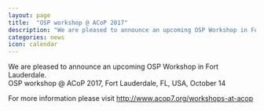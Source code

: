 ```yaml
---
layout: page
title:  "OSP workshop @ ACoP 2017"
description: "We are pleased to announce an upcoming OSP Workshop in Fort Lauderdale, FL, USA on October 14, 2017"
categories: news
icon: calendar
---
```

We are pleased to announce an upcoming OSP Workshop in Fort Lauderdale.  
OSP workshop @ ACoP 2017, Fort Lauderdale, FL, USA, October 14 

For more information please visit http://www.acop7.org/workshops-at-acop